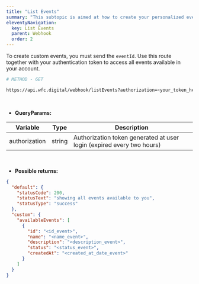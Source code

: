 ```yaml
---
title: "List Events"
summary: "This subtopic is aimed at how to create your personalized events with information about routes, tokens..."
eleventyNavigation:
  key: List Events
  parent: Webhook
  order: 2
---
```


To create custom events, you must send the `eventId`. Use this route together with your authentication token to access all events available in your account.

```bash
# METHOD - GET

https://api.wfc.digital/webhook/listEvents?authorization=<your_token_here>
```

<br>

- **QueryParams:**

<div class="table-responsive">
  <table class="table table--striped table--hover">
    <thead>
      <tr>
        <th>Variable</th>
        <th>Type</th>
        <th>Description</th>
      </tr>
    </thead>
    <tbody>
    <tr>
      <td>authorization</td>
      <td>string</td>
      <td>Authorization token generated at user login (expired every two hours)</td>
    </tr>
    </tbody>
  </table>
</div>

<br>

- **Possible returns:**

```json
{
  "default": {
    "statusCode": 200,
    "statusText": "showing all events available to you",
    "statusType": "success"
  },
  "custom": {
    "availableEvents": [
      {
        "id": "<id_event>",
        "name": "<name_event>",
        "description": "<description_event>",
        "status": "<status_event>",
        "createdAt": "<created_at_date_event>"
      }
    ]
  }
}
```
